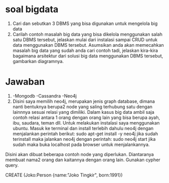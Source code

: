 # soal bigdata
1. Cari dan sebutkan 3 DBMS yang bisa digunakan untuk mengelola big data
2. Carilah contoh masalah big data yang bisa dikelola menggunakan salah satu DBMS tersebut, jelaskan mulai dari instalasi sampai CRUD untuk data menggunakan DBMS tersebut. Asumsikan anda akan memecahkan masalah big data yang sudah anda cari contoh tadi, jelaskan kira-kira bagaimana arsitektur dari solusi big data menggunakan DBMS tersebut, gambarkan diagramnya.

# Jawaban 

1. -Mongodb -Cassandra -Neo4j
2. Disini saya memilih neo4j, merupakan jenis graph database, dimana nanti bentuknya berupa2 node yang saling terhubung satu dengan lainnnya sesuai relasi yang dimiliki. Dalam kasus big data ambil saja contoh relasi antara 1 orang dengan orang lain yang bisa berupa ayah, ibu, saudara, teman dll.
Untuk melakukan instalasi saya menggunakan ubuntu. Masuk ke terminal dan install terlebih dahulu neo4j dengan menjalankan perintah berikut:
sudo apt-get install -y neo4j
jika sudah terinstall maka jalankan neo4j dengan perintah:
sudo neo4j start
jika sudah maka buka localhost pada browser untuk menjalankannya.

Disini akan dibuat beberapa contoh node yang diperlukan. Diantaranya membuat nama2 orang dan kaitannya dengan orang lain. Gunakan cypher query.

CREATE (Joko:Person {name:"Joko Tingkir", born:1991})
